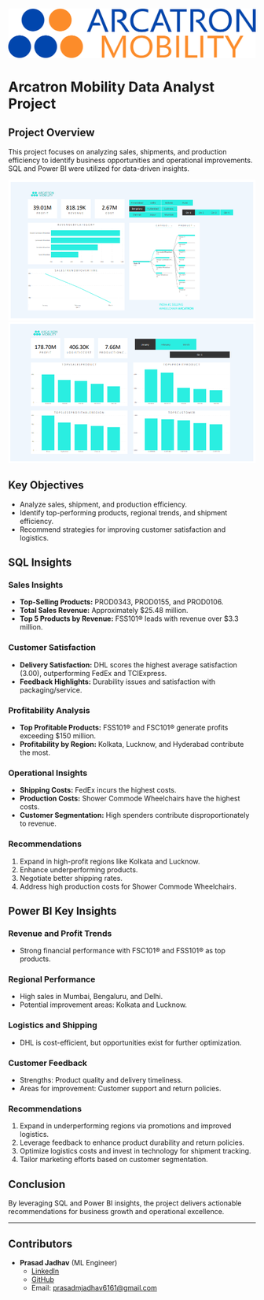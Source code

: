 !["INDIA #1 SELLING WHEELCHAIR ARCATRON"](https://github.com/prasadmjadhav2/Arcatron_Mobility_Data_Analyst_Project/blob/main/arcatron_logo.png)

# Arcatron Mobility Data Analyst Project

## Project Overview
This project focuses on analyzing sales, shipments, and production efficiency to identify business opportunities and operational improvements. SQL and Power BI were utilized for data-driven insights.

!["POWER BI Dashboard Sample v1"](https://github.com/prasadmjadhav2/Arcatron_Mobility_Data_Analyst_Project/blob/main/pbi_dash_sample_p1.png)
!["POWER BI Dashboard Sample v2"](https://github.com/prasadmjadhav2/Arcatron_Mobility_Data_Analyst_Project/blob/main/pbi_dash_sample_p2.png)

## Key Objectives
- Analyze sales, shipment, and production efficiency.
- Identify top-performing products, regional trends, and shipment efficiency.
- Recommend strategies for improving customer satisfaction and logistics.

## SQL Insights

### Sales Insights
- **Top-Selling Products:** PROD0343, PROD0155, and PROD0106.
- **Total Sales Revenue:** Approximately $25.48 million.
- **Top 5 Products by Revenue:** FSS101® leads with revenue over $3.3 million.

### Customer Satisfaction
- **Delivery Satisfaction:** DHL scores the highest average satisfaction (3.00), outperforming FedEx and TCIExpress.
- **Feedback Highlights:** Durability issues and satisfaction with packaging/service.

### Profitability Analysis
- **Top Profitable Products:** FSS101® and FSC101® generate profits exceeding $150 million.
- **Profitability by Region:** Kolkata, Lucknow, and Hyderabad contribute the most.

### Operational Insights
- **Shipping Costs:** FedEx incurs the highest costs.
- **Production Costs:** Shower Commode Wheelchairs have the highest costs.
- **Customer Segmentation:** High spenders contribute disproportionately to revenue.

### Recommendations
1. Expand in high-profit regions like Kolkata and Lucknow.
2. Enhance underperforming products.
3. Negotiate better shipping rates.
4. Address high production costs for Shower Commode Wheelchairs.

## Power BI Key Insights

### Revenue and Profit Trends
- Strong financial performance with FSC101® and FSS101® as top products.

### Regional Performance
- High sales in Mumbai, Bengaluru, and Delhi.
- Potential improvement areas: Kolkata and Lucknow.

### Logistics and Shipping
- DHL is cost-efficient, but opportunities exist for further optimization.

### Customer Feedback
- Strengths: Product quality and delivery timeliness.
- Areas for improvement: Customer support and return policies.

### Recommendations
1. Expand in underperforming regions via promotions and improved logistics.
2. Leverage feedback to enhance product durability and return policies.
3. Optimize logistics costs and invest in technology for shipment tracking.
4. Tailor marketing efforts based on customer segmentation.

## Conclusion
By leveraging SQL and Power BI insights, the project delivers actionable recommendations for business growth and operational excellence.

---

## Contributors
- **Prasad Jadhav** (ML Engineer)
  - [LinkedIn](https://linkedin.com/in/prasadmjadhav2)
  - [GitHub](https://github.com/prasadmjadhav2)
  - Email: prasadmjadhav6161@gmail.com

